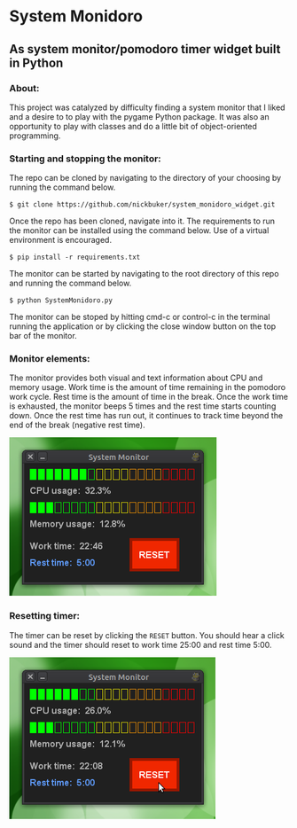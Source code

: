 # System Monidoro
## As system monitor/pomodoro timer widget built in Python

### About:
This project was catalyzed by difficulty finding a system monitor that I liked and a desire to to play with the pygame Python package. It was also an opportunity to play with classes and do a little bit of object-oriented programming.

### Starting and stopping the monitor:

The repo can be cloned by navigating to the directory of your choosing by running the command below.
```
$ git clone https://github.com/nickbuker/system_monidoro_widget.git
```
Once the repo has been cloned, navigate into it. The requirements to run the monitor can be installed using the command below. Use of a virtual environment is encouraged.
```
$ pip install -r requirements.txt
```
The monitor can be started by navigating to the root directory of this repo and running the command below.
```
$ python SystemMonidoro.py
```
The monitor can be stoped by hitting cmd-c or control-c in the terminal running the application or by clicking the close window button on the top bar of the monitor.

### Monitor elements:
The monitor provides both visual and text information about CPU and memory usage. Work time is the amount of time remaining in the pomodoro work cycle. Rest time is the amount of time in the break. Once the work time is exhausted, the monitor beeps 5 times and the rest time starts counting down. Once the rest time has run out, it continues to track time beyond the end of the break (negative rest time).

<img src="images/system_monidoro.png">
 
### Resetting timer:
The timer can be reset by clicking the `RESET` button. You should hear a click sound and the timer should reset to work time 25:00 and rest time 5:00.

<img src="images/system_monidoro_reset.png">
